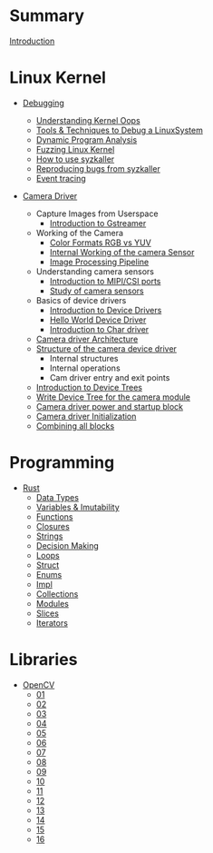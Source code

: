 # Summary 

[Introduction](README.md)

# Linux Kernel

-  [Debugging](kernel/debugging/README.md)
    -   [Understanding Kernel Oops](kernel/debugging/Understanding-Linux-Kernel-Oops.md)
    -   [Tools & Techniques to Debug a LinuxSystem](kernel/debugging/Tools-and-Techniques-to-Debug-an-Linux-System.md)
    -   [Dynamic Program Analysis](kernel/debugging/Dynamic-program-analysis.md)
    -   [Fuzzing Linux Kernel](kernel/debugging/Fuzzing-Linux-Kernel.md)
    -   [How to use syzkaller](kernel/debugging/How-To-use-syzkaller.md)
    -   [Reproducing bugs from syzkaller](kernel/debugging/Reproducing-bugs-from-syzkaller.md)
    -   [Event tracing](kernel/debugging/Event-Tracing.md)

-   [Camera Driver](kernel/camera-driver/README.md)
    -   Capture Images from Userspace
        -   [Introduction to Gstreamer](kernel/camera-driver/03.md)
    -   Working of the Camera
        -   [Color Formats RGB vs YUV](kernel/camera-driver/04.md)
        -   [Internal Working of the camera Sensor](kernel/camera-driver/05.md)
        -   [Image Processing Pipeline](kernel/camera-driver/06.md)
    -   Understanding camera sensors
        -   [Introduction to MIPI/CSI ports](kernel/camera-driver/15.md)
        -   [Study of camera sensors](kernel/camera-driver/16.md)
    -   Basics of device drivers
        -   [Introduction to Device Drivers](kernel/camera-driver/01.md)
        -   [Hello World Device Driver](kernel/camera-driver/09.md)
        -   [Introduction to Char driver](kernel/camera-driver/10.md)
    -   [Camera driver Architecture](kernel/camera-driver/02.md)
    -   [Structure of the camera device driver](kernel/camera-driver/11.md)
        -   Internal structures
        -   Internal operations
        -   Cam driver entry and exit points
    -   [Introduction to Device Trees](kernel/camera-driver/07.md)
    -   [Write Device Tree for the camera module](kernel/camera-driver/12.md)
    -   [Camera driver power and startup block](kernel/camera-driver/13.md)
    -   [Camera driver Initialization](kernel/camera-driver/14.md)
    -   [Combining all blocks](kernel/camera-driver/17.md)

# Programming 

-   [Rust](programming/rust/README.md)
    -   [Data Types](programming/rust/Rust-Data-Types.md)
    -   [Variables & Imutability](programming/rust/Rust-Variables-and-Immutability.md)
    -   [Functions](programming/rust/Rust-Functions.md)
    -   [Closures](programming/rust/Rust-Closures.md)
    -   [Strings](programming/rust/Rust-Strings.md)
    -   [Decision Making](programming/rust/Rust-Decision-Making.md)
    -   [Loops](programming/rust/Rust-Loops.md)
    -   [Struct](programming/rust/Rust-Struct.md)
    -   [Enums](programming/rust/Rust-Enums.md)
    -   [Impl](programming/rust/Rust-Function-on-Types.md)
    -   [Collections](programming/rust/Rust-Collections.md)
    -   [Modules](programming/rust/Rust-Modules-imports-use-statements.md)
    -   [Slices](programming/rust/Rust-Slices.md)
    -   [Iterators](programming/rust/Rust-iterators.md)


# Libraries 

-   [OpenCV](libraries/opencv/README.md)
    -   [01](libraries/opencv/01.md)
    -   [02](libraries/opencv/02.md)
    -   [03](libraries/opencv/03.md)
    -   [04](libraries/opencv/04.md)
    -   [05](libraries/opencv/05.md)
    -   [06](libraries/opencv/06.md)
    -   [07](libraries/opencv/07.md)
    -   [08](libraries/opencv/08.md)
    -   [09](libraries/opencv/09.md)
    -   [10](libraries/opencv/10.md)
    -   [11](libraries/opencv/11.md)
    -   [12](libraries/opencv/12.md)
    -   [13](libraries/opencv/13.md)
    -   [14](libraries/opencv/14.md)
    -   [15](libraries/opencv/15.md)
    -   [16](libraries/opencv/16.md)


